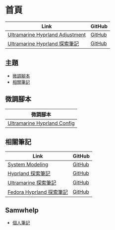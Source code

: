

# 首頁

| Link | GitHub |
| ---- | ------ |
| [Ultramarine Hyprland Adjustment](https://samwhelp.github.io/ultramarine-hyprland-adjustment/) | [GitHub](https://github.com/samwhelp/ultramarine-hyprland-adjustment) |
| [Ultramarine Hyprland 探索筆記](https://samwhelp.github.io/note-about-ultramarine-hyprland/) | [GitHub](https://github.com/samwhelp/note-about-ultramarine-hyprland) |




## 主題

* [微調腳本](#微調腳本)
* [相關筆記](#相關筆記)




## 微調腳本

| 微調腳本 |
| -------- |
| [Ultramarine Hyprland Config](https://github.com/samwhelp/ultramarine-hyprland-adjustment/tree/main/prototype/main/hyprland-config/Main) |




## 相關筆記

| Link | GitHub |
| ---- | ------ |
| [System Modeling](https://samwhelp.github.io/system-modeling/) | [GitHub](https://github.com/samwhelp/system-modeling) |
| [Hyprland 探索筆記](https://samwhelp.github.io/note-about-hyprland/) | [GitHub](https://github.com/samwhelp/note-about-hyprland) |
| [Ultramarine 探索筆記](https://samwhelp.github.io/note-about-ultramarine/) | [GitHub](https://github.com/samwhelp/note-about-ultramarine) |
| [Fedora Hyprland 探索筆記](https://samwhelp.github.io/note-about-fedora-hyprland/) | [GitHub](https://github.com/samwhelp/note-about-fedora-hyprland) |




## Samwhelp

* [個人筆記](https://samwhelp.github.io/book/)
